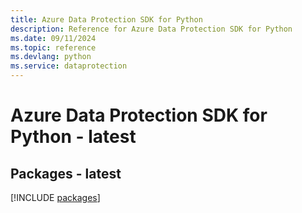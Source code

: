 ```yaml
---
title: Azure Data Protection SDK for Python
description: Reference for Azure Data Protection SDK for Python
ms.date: 09/11/2024
ms.topic: reference
ms.devlang: python
ms.service: dataprotection
---
```

# Azure Data Protection SDK for Python - latest
## Packages - latest
[!INCLUDE [packages](data-protection-index.md)]